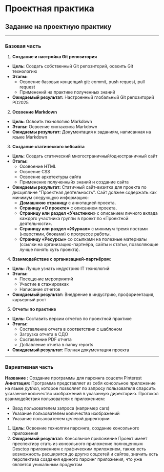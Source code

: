 # Проектная практика
## Задание на проектную практику
---
### Базовая часть
1. **Создание и настройка Git репозитория**
  - **Цель:** Создать собственный Git репозиторий, освоить Git технологию
  - **Этапы:** 
    - Освоение базовых концепций git: commit, push request, pull request
    - Применений на практике полученных знаний
  - **Ожидаемый результат:** Настроенный глобальный Git репозиторий PD2025
2. **Освоение Markdown**
  - **Цель:** Освоить технологию Markdown
  - **Этапы:** Освоение синтаксиса Markdown
  - **Ожидаемы результат:** Документация к заданиям, написанная на языке Markdown
3. **Создание статического вебсайта**
  - **Цель:** Создать статический многостраничный/одностраничный сайт
  - **Этапы:**
      - Осовоение HTML
      - Освоение CSS
      - Освоение архетектуры сайта
      - Применение полученныйх знаний и создание сайта
  - **Ожидаемы результат:** Статичный сайт-визитка для проекта по дисциплине "Проектная деятельность".
  Сайт должен содержать как минимум следующую информацию:
    - **Домашнюю страницу** с аннотацией проекта.
     - **Страницу «О проекте»** с описанием проекта.
     - **Страницу или раздел «Участники»** с описанием личного вклада каждого участника группы в проект по «Проектной деятельности».
     - **Страницу или раздел «Журнал»** с минимум тремя постами (новостями, блоками) о прогрессе работы.
     - **Страницу «Ресурсы»** со ссылками на полезные материалы (ссылки на организацию-партнёра, сайты и статьи, позволяющие лучше понять суть проекта).

4. **Взаимодействие с организацией-партнёром**:
  - **Цель:** Лучше узнать индустрию IT технологий
  - **Этапы:** 
    - Посещение мероприятий
    - Участие в стажировках
    - Написание отчетов
  - **Ожидаемый результат:** Внедрение в индустрию, профориентация, карьерный рост

5. **Отчеты по практике**
 - **Цель:** Составить версии отчетов по проектной практике
 - **Этапы:** 
    - Составление отчета в соответствии с шаблоном
    - Загрузка отчета в СДО
    - Составление PDF отчета
    - Добавление отчета в папку reports
  - **Ожидаемый результат**: Полная документация проекта
  ---
  ### Вариативная часть 
  **Название :** Создание программы для парсинга соцсети Pinterest
  **Аннотация:** Программа представляет из себя консольное приложение на языке *python*, которое позволяет по запросу пользователя спарсить указанное количество изображений в указанную директорию. 
  Протокол взаимодействия пользователя с приложением:
  - Ввод пользователем запроса (например cars)
  - Указание пользователем количества изображений 
  - Указание пользователем целевой директории
  1. **Цель:** Освоение технолгии парсинга, создание консольного приложения 
  2. **Ожидаемый результат:** Консольное приложение
Проект имеет преспективу стать из консольного приложение полноценным Desctop приложением с графическим приложенем, также есть возможность расширится до другиз соцсетей и сайтов, значить есть перспектива создания единого парсинг приложения, что уже является уникальным продуктом  
